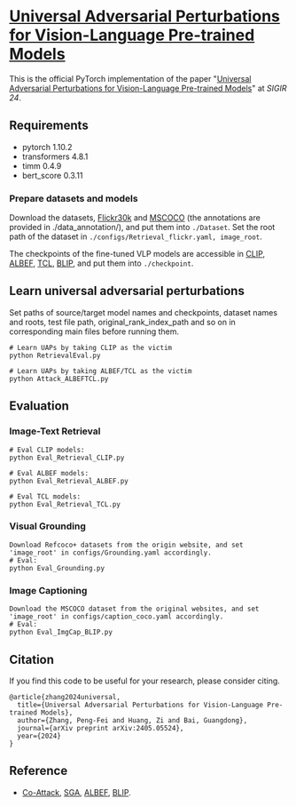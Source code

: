
# [Universal Adversarial Perturbations for Vision-Language Pre-trained Models](https://arxiv.org/abs/2405.05524)

This is the official PyTorch implementation of the paper "[Universal Adversarial Perturbations for Vision-Language Pre-trained Models](https://arxiv.org/abs/2405.05524)" at *SIGIR 24*. 

<!-- <img src="img.png" width=500> -->

## Requirements
- pytorch 1.10.2
- transformers 4.8.1
- timm 0.4.9
- bert_score 0.3.11


### Prepare datasets and models
Download the datasets, [Flickr30k](https://shannon.cs.illinois.edu/DenotationGraph/) and [MSCOCO](https://cocodataset.org/#home) (the annotations are provided in ./data_annotation/), and put them into `./Dataset`. Set the root path of the dataset in `./configs/Retrieval_flickr.yaml, image_root`.  

The checkpoints of the fine-tuned VLP models are accessible in [CLIP](https://huggingface.co/openai/clip-vit-base-patch16), [ALBEF](https://github.com/salesforce/ALBEF), [TCL](https://github.com/uta-smile/TCL), [BLIP](https://github.com/salesforce/BLIP/tree/main), and put them into `./checkpoint`.

## Learn universal adversarial perturbations
Set paths of source/target model names and checkpoints, dataset names and roots, test file path, original_rank_index_path and so on in corresponding main files before running them. 

```
# Learn UAPs by taking CLIP as the victim
python RetrievalEval.py

# Learn UAPs by taking ALBEF/TCL as the victim 
python Attack_ALBEFTCL.py
```
## Evaluation
### Image-Text Retrieval
```
# Eval CLIP models:
python Eval_Retrieval_CLIP.py

# Eval ALBEF models:
python Eval_Retrieval_ALBEF.py

# Eval TCL models:
python Eval_Retrieval_TCL.py
```

### Visual Grounding
```
Download Refcoco+ datasets from the origin website, and set 'image_root' in configs/Grounding.yaml accordingly.
# Eval:
python Eval_Grounding.py
```

### Image Captioning
```
Download the MSCOCO dataset from the original websites, and set 'image_root' in configs/caption_coco.yaml accordingly.
# Eval:
python Eval_ImgCap_BLIP.py
```

## Citation
If you find this code to be useful for your research, please consider citing.
```
@article{zhang2024universal,
  title={Universal Adversarial Perturbations for Vision-Language Pre-trained Models},
  author={Zhang, Peng-Fei and Huang, Zi and Bai, Guangdong},
  journal={arXiv preprint arXiv:2405.05524},
  year={2024}
}
```

## Reference
- [Co-Attack](https://github.com/adversarial-for-goodness/Co-Attack/tree/main), [SGA](https://github.com/Zoky-2020/SGA/tree/main), [ALBEF](https://github.com/salesforce/ALBEF), [BLIP](https://github.com/salesforce/BLIP/tree/main).
